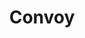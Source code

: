 ---
codehost: https://github.com/https://github.com/frain-dev/convoy
linkedin: https://linkedin.com/company/convoy-webhooks
logohandle: getconvoyio
sort: convoy
title: Convoy
twitter: https://x.com/getconvoy
website: https://getconvoy.io/
---